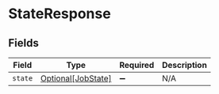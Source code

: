 # StateResponse


## Fields

| Field                                                 | Type                                                  | Required                                              | Description                                           |
| ----------------------------------------------------- | ----------------------------------------------------- | ----------------------------------------------------- | ----------------------------------------------------- |
| `state`                                               | [Optional[JobState]](../../models/shared/jobstate.md) | :heavy_minus_sign:                                    | N/A                                                   |